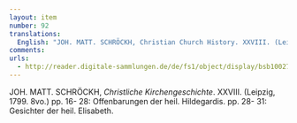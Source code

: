 ```yaml
---
layout: item
number: 92
translations:
  English: "JOH. MATT. SCHRÖCKH, Christian Church History. XXVIII. (Leipzig, 1799. 8vo.) pp. 16- 28: St. Hildegard’s Revelations. pp. 28- 31: The visions of St. Elisabeth. [Trans. J. Bock]"
comments:
urls:
  - http://reader.digitale-sammlungen.de/de/fs1/object/display/bsb10027539_00001.html
---
```


JOH. MATT. SCHRÖCKH, <em>Christliche Kirchengeschichte</em>. XXVIII. (Leipzig, 1799. 8vo.) pp. 16- 28: Offenbarungen der heil. Hildegardis. pp. 28- 31: Gesichter der heil. Elisabeth.

